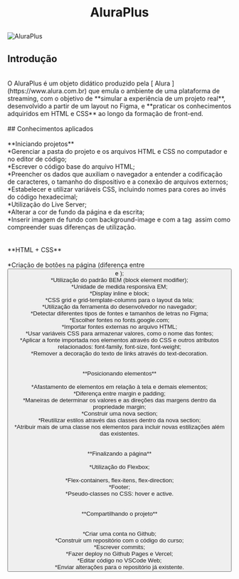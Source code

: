 <h1 align="center">
  <p align="center">AluraPlus</p>
 </h1>
 
![AluraPlus](https://user-images.githubusercontent.com/95223411/196437210-68372c6f-0255-4374-8fe7-028926ecae78.png)

## Introdução
<br />
O AluraPlus é um objeto didático produzido pela [ Alura ](https://www.alura.com.br) que emula o ambiente de uma plataforma de streaming, com o objetivo de **simular a experiência de um projeto real**, desenvolvido a partir de um layout no Figma, e **praticar os conhecimentos adquiridos em HTML e CSS** ao longo da formação de front-end. 
<br />
<br />
## Conhecimentos aplicados
<br />
<br />
  **Iniciando projetos** <br />
  *Gerenciar a pasta do projeto e os arquivos HTML e CSS no computador e no editor de código; <br />
  *Escrever o código base do arquivo HTML; <br />
  *Preencher os dados que auxiliam o navegador a entender a codificação de caracteres, o tamanho do dispositivo e a conexão de arquivos externos; <br />
  *Estabelecer e utilizar variáveis CSS, incluindo nomes para cores ao invés do código hexadecimal; <br />
  *Utilização do Live Server; <br />
  *Alterar a cor de fundo da página e da escrita; <br />
  *Inserir imagem de fundo com background-image e com a tag <img> assim como compreender suas diferenças de utilização. <br />
<br />
<br />
  **HTML + CSS**
<br />
<br />
  *Criação de botões na página (diferença entre <button> e <a>);<br />
  *Utilização do padrão BEM (block element modifier);<br />
  *Unidade de medida responsiva EM;<br />
  *Display inline e block;<br />
  *CSS grid e grid-template-columns para o layout da tela;<br />
  *Utilização da ferramenta do desenvolvedor no navegador;<br />
  *Detectar diferentes tipos de fontes e tamanhos de letras no Figma;<br />
  *Escolher fontes no fonts.google.com;<br />
  *Importar fontes externas no arquivo HTML;<br />
  *Usar variáveis CSS para armazenar valores, como o nome das fontes;<br />
  *Aplicar a fonte importada nos elementos através do CSS e outros atributos relacionados: font-family, font-size, font-weight;<br />
  *Remover a decoração do texto de links através do text-decoration.<br />
<br />
<br />
  **Posicionando elementos**
<br />
<br />
  *Afastamento de elementos em relação à tela e demais elementos;<br />
  *Diferença entre margin e padding;<br />
  *Maneiras de determinar os valores e as direções das margens dentro da propriedade margin;<br />
  *Construir uma nova section;<br />
  *Reutilizar estilos através das classes dentro da nova section;<br />
  *Atribuir mais de uma classe nos elementos para incluir novas estilizações além das existentes.<br />
<br />
  <br />
  **Finalizando a página**
<br />
  <br />
  *Utilização do Flexbox;<br /><br />
  *Flex-containers, flex-itens, flex-direction;<br />
  *Footer;<br />
  *Pseudo-classes no CSS: hover e active.<br />
<br />
  <br />
  **Compartilhando o projeto**<br />
  <br />
  <br />
  *Criar uma conta no Github;<br />
  *Construir um repositório com o código do curso;<br />
  *Escrever commits;<br />
  *Fazer deploy no Github Pages e Vercel;<br />
  *Editar código no VSCode Web;<br />
  *Enviar alterações para o repositório já existente.<br />
